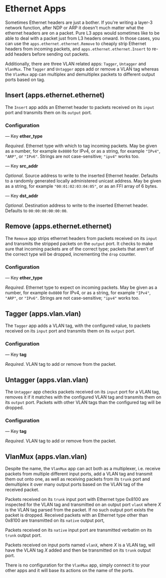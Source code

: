 # Ethernet Apps

Sometimes Ethernet headers are just a bother.  If you're writing a
layer-3 network function, after NDP or ARP it doesn't much matter what
the ethernet headers are on a packet.  Pure L3 apps would sometimes like
to be able to deal with a packet just from L3 headers onward.  In those
cases, you can use the `apps.ethernet.ethernet.Remove` to cheaply strip
Ethernet headers from incoming packets, and
`apps.ethernet.ethernet.Insert` to re-add headers before sending out
packets.

Additionally, there are three VLAN related apps: `Tagger`, `Untagger`
and `VlanMux`.  The `Tagger` and `Untagger` apps add or remove a VLAN
tag whereas the `VlanMux` app can multiplex and demultiplex packets to
different output ports based on tag.

## Insert (apps.ethernet.ethernet)

The `Insert` app adds an Ethernet header to packets received on its
`input` port and transmits them on its `output` port.

### Configuration

—  Key **ether_type**

*Required*.  Ethernet type with which to tag incoming packets.  May be
given as a number, for example `0x0800` for IPv4, or as a string, for
example `"IPv4"`, `"ARP"`, or `"IPv6"`.  Strings are not case-sensitive;
`"ipv4"` works too.

—  Key **src_addr**

*Optional*.  Source address to write to the inserted Ethernet header.
Defaults to a randomly generated locally administered unicast address.
May be given as a string, for example `"00:01:02:03:04:05"`, or as an
FFI array of 6 bytes.
 
—  Key **dst_addr**

*Optional*.  Destination address to write to the inserted Ethernet
header.  Defaults to `00:00:00:00:00:00`.
 
## Remove (apps.ethernet.ethernet)

The `Remove` app strips ethernet headers from packets received on its
`input` and transmits the stripped packets on the `output` port.  It
checks to make sure that incoming packets are of the correct type;
packets that aren't of the correct type will be dropped, incrementing
the `drop` counter.

### Configuration

—  Key **ether_type**

*Required*.  Ethernet type to expect on incoming packets.  May be given
as a number, for example `0x0800` for IPv4, or as a string, for example
`"IPv4"`, `"ARP"`, or `"IPv6"`.  Strings are not case-sensitive;
`"ipv4"` works too.

## Tagger (apps.vlan.vlan)

The `Tagger` app adds a VLAN tag, with the configured value, to packets
received on its `input` port and transmits them on its `output` port.

### Configuration

—  Key **tag**

*Required*. VLAN tag to add or remove from the packet.


## Untagger (apps.vlan.vlan)

The `Untagger` app checks packets received on its `input` port for a VLAN tag,
removes it if it matches with the configured VLAN tag and transmits them on its
`output` port. Packets with other VLAN tags than the configured tag will be
dropped.

### Configuration

—  Key **tag**

*Required*. VLAN tag to add or remove from the packet.


## VlanMux (apps.vlan.vlan)

Despite the name, the `VlanMux` app can act both as a multiplexer, i.e. receive
packets from multiple different input ports, add a VLAN tag and transmit them
out onto one, as well as receiving packets from its `trunk` port and
demultiplex it over many output ports based on the VLAN tag of the received
packet.

Packets received on its `trunk` input port with Ethernet type 0x8100 are
inspected for the VLAN tag and transmitted on an output port `vlanX` where *X*
is the VLAN tag parsed from the packet. If no such output port exists the
packet is dropped. Received packets with an Ethernet type other than 0x8100 are
transmitted on its `native` output port,

Packets received on its `native` input port are transmitted verbatim on its
`trunk` output port.

Packets received on input ports named `vlanX`, where *X* is a VLAN tag, will
have the VLAN tag *X* added and then be transmitted on its `trunk` output port.

There is no configuration for the `VlanMux` app, simply connect it to your
other apps and it will base its actions on the name of the ports.
